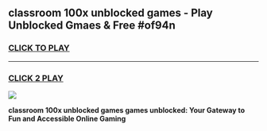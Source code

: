 
## classroom 100x unblocked games - Play Unblocked Gmaes & Free #of94n
<h3>
<a href="https://news.freeplayer.one?title=classroom_100x_unblocked_games&ref=03M">CLICK TO PLAY</a></h3>
<hr>

<h3>
<a href="https://news.freeplayer.one?title=classroom_100x_unblocked_games&ref=03M">CLICK 2 PLAY</a>
  
</h3>

<a href="https://news.freeplayer.one?title=classroom_100x_unblocked_games&ref=03M"><img src="https://clearcache.store/games.png"></a>


**classroom 100x unblocked games games unblocked: Your Gateway to Fun and Accessible Online Gaming**
